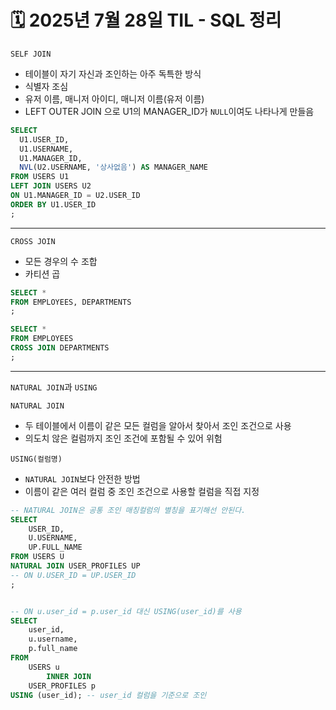 # 🗓️ 2025년 7월 28일 TIL - SQL 정리


`SELF JOIN`
- 테이블이 자기 자신과 조인하는 아주 독특한 방식
- 식별자 조심
- 유저 이름, 매니저 아이디, 매니저 이름(유저 이름)
- LEFT OUTER JOIN 으로 U1의 MANAGER_ID가 `NULL`이여도 나타나게 만들음

```sql
SELECT
  U1.USER_ID,
  U1.USERNAME,
  U1.MANAGER_ID,
  NVL(U2.USERNAME, '상사없음') AS MANAGER_NAME
FROM USERS U1
LEFT JOIN USERS U2
ON U1.MANAGER_ID = U2.USER_ID
ORDER BY U1.USER_ID
;
```

---

`CROSS JOIN`
- 모든 경우의 수 조합
- 카티션 곱
```sql
SELECT *
FROM EMPLOYEES, DEPARTMENTS
;

SELECT *
FROM EMPLOYEES
CROSS JOIN DEPARTMENTS
;
```

---

`NATURAL JOIN`과 `USING`

`NATURAL JOIN`
- 두 테이블에서 이름이 같은 모든 컬럼을 알아서 찾아서 조인 조건으로 사용
- 의도치 않은 컬럼까지 조인 조건에 포함될 수 있어 위험

`USING(컬럼명)`
- `NATURAL JOIN`보다 안전한 방법
- 이름이 같은 여러 컬럼 중 조인 조건으로 사용할 컬럼을 직접 지정

```sql
-- NATURAL JOIN은 공통 조인 매칭컬럼의 별칭을 표기해선 안된다.
SELECT
    USER_ID,
    U.USERNAME,
    UP.FULL_NAME
FROM USERS U
NATURAL JOIN USER_PROFILES UP
-- ON U.USER_ID = UP.USER_ID
;


-- ON u.user_id = p.user_id 대신 USING(user_id)를 사용
SELECT
    user_id,
    u.username,
    p.full_name
FROM
    USERS u
        INNER JOIN
    USER_PROFILES p
USING (user_id); -- user_id 컬럼을 기준으로 조인
```


